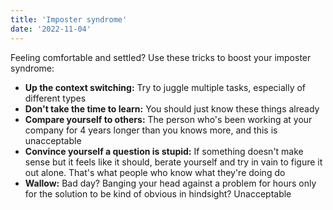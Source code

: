 ```yaml
---
title: 'Imposter syndrome'
date: '2022-11-04'
---
```


Feeling comfortable and settled? Use these tricks to boost your imposter syndrome:

- **Up the context switching:** Try to juggle multiple tasks, especially of different types
- **Don't take the time to learn:** You should just know these things already
- **Compare yourself to others:** The person who's been working at your company for 4 years longer than you knows more, and this is unacceptable
- **Convince yourself a question is stupid:** If something doesn't make sense but it feels like it should, berate yourself and try in vain to figure it out alone. That's what people who know what they're doing do
- **Wallow:** Bad day? Banging your head against a problem for hours only for the solution to be kind of obvious in hindsight? Unacceptable
